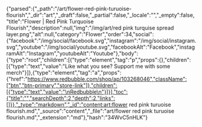 {"parsed":{"_path":"/art/flower-red-pink-turuoise-flourish","_dir":"art","_draft":false,"_partial":false,"_locale":"","_empty":false,"title":"Flower | Red Pink Turquoise Flourish","description":null,"img":"/img/art/red pink turquise spread layer.png","alt":null,"category":"Flower","order":34,"social":{"facebook":"/img/social/facebook.svg","instagram":"/img/social/instagram.svg","youtube":"/img/social/youtube.svg","facebookAlt":"Facebook","instagramAlt":"Instagram","youtubeAlt":"Youtube"},"body":{"type":"root","children":[{"type":"element","tag":"p","props":{},"children":[{"type":"text","value":"Like what you see? Support me with some merch"}]},{"type":"element","tag":"a","props":{"href":"https://www.redbubble.com/shop/ap/103268046","className":["btn","btn-primary","store-link"]},"children":[{"type":"text","value":"\nRedbubble\n"}]}],"toc":{"title":"","searchDepth":2,"depth":2,"links":[]}},"_type":"markdown","_id":"content:art:flower red pink turuoise flourish.md","_source":"content","_file":"art/flower red pink turuoise flourish.md","_extension":"md"},"hash":"34WvC5nHLK"}